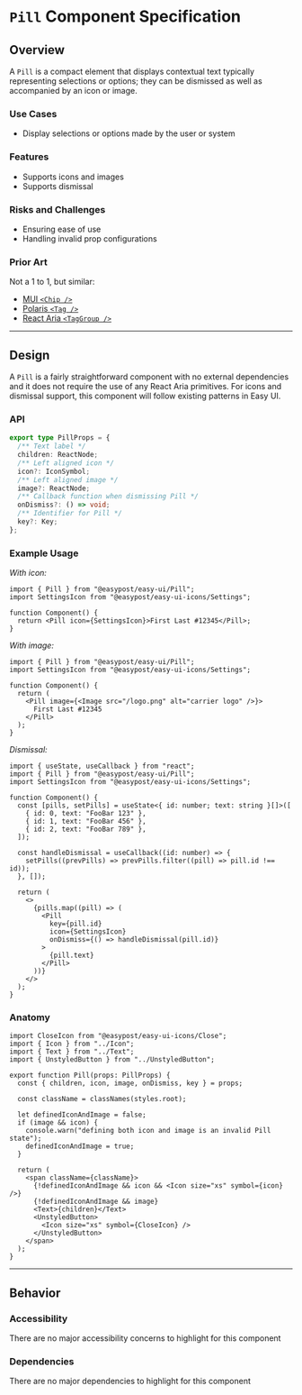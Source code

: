 # `Pill` Component Specification

## Overview

A `Pill` is a compact element that displays contextual text typically representing selections or options; they can be dismissed as well as accompanied by an icon or image.

### Use Cases

- Display selections or options made by the user or system

### Features

- Supports icons and images
- Supports dismissal

### Risks and Challenges

- Ensuring ease of use
- Handling invalid prop configurations

### Prior Art

Not a 1 to 1, but similar:

- [MUI `<Chip />`](https://mui.com/material-ui/react-chip/)
- [Polaris `<Tag />`](https://polaris.shopify.com/components/selection-and-input/tag?example=tag-removable)
- [React Aria `<TagGroup />`](https://react-spectrum.adobe.com/react-aria/TagGroup.html)

---

## Design

A `Pill` is a fairly straightforward component with no external dependencies and it does not require the use of any React Aria primitives. For icons and dismissal support, this component will follow existing patterns in Easy UI.

### API

```ts
export type PillProps = {
  /** Text label */
  children: ReactNode;
  /** Left aligned icon */
  icon?: IconSymbol;
  /** Left aligned image */
  image?: ReactNode;
  /** Callback function when dismissing Pill */
  onDismiss?: () => void;
  /** Identifier for Pill */
  key?: Key;
};
```

### Example Usage

_With icon:_

```tsx
import { Pill } from "@easypost/easy-ui/Pill";
import SettingsIcon from "@easypost/easy-ui-icons/Settings";

function Component() {
  return <Pill icon={SettingsIcon}>First Last #12345</Pill>;
}
```

_With image:_

```tsx
import { Pill } from "@easypost/easy-ui/Pill";
import SettingsIcon from "@easypost/easy-ui-icons/Settings";

function Component() {
  return (
    <Pill image={<Image src="/logo.png" alt="carrier logo" />}>
      First Last #12345
    </Pill>
  );
}
```

_Dismissal:_

```tsx
import { useState, useCallback } from "react";
import { Pill } from "@easypost/easy-ui/Pill";
import SettingsIcon from "@easypost/easy-ui-icons/Settings";

function Component() {
  const [pills, setPills] = useState<{ id: number; text: string }[]>([
    { id: 0, text: "FooBar 123" },
    { id: 1, text: "FooBar 456" },
    { id: 2, text: "FooBar 789" },
  ]);

  const handleDismissal = useCallback((id: number) => {
    setPills((prevPills) => prevPills.filter((pill) => pill.id !== id));
  }, []);

  return (
    <>
      {pills.map((pill) => (
        <Pill
          key={pill.id}
          icon={SettingsIcon}
          onDismiss={() => handleDismissal(pill.id)}
        >
          {pill.text}
        </Pill>
      ))}
    </>
  );
}
```

### Anatomy

```tsx
import CloseIcon from "@easypost/easy-ui-icons/Close";
import { Icon } from "../Icon";
import { Text } from "../Text";
import { UnstyledButton } from "../UnstyledButton";

export function Pill(props: PillProps) {
  const { children, icon, image, onDismiss, key } = props;

  const className = classNames(styles.root);

  let definedIconAndImage = false;
  if (image && icon) {
    console.warn("defining both icon and image is an invalid Pill state");
    definedIconAndImage = true;
  }

  return (
    <span className={className}>
      {!definedIconAndImage && icon && <Icon size="xs" symbol={icon} />}
      {!definedIconAndImage && image}
      <Text>{children}</Text>
      <UnstyledButton>
        <Icon size="xs" symbol={CloseIcon} />
      </UnstyledButton>
    </span>
  );
}
```

---

## Behavior

### Accessibility

There are no major accessibility concerns to highlight for this component

### Dependencies

There are no major dependencies to highlight for this component

